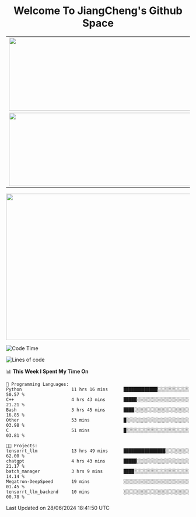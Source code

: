 <h1 align="center">Welcome To JiangCheng's Github Space</h1>

<table align="center" frame="void" rules="none" >
  <tr>
    <td>
      <div align="center"> <img height="200px" width="500px"  src="https://github-readme-stats.vercel.app/api?username=thisjiang&hide_title=true&hide_border=true&layout=compact&show_icons=trueline_height=21&text_color=000&icon_color=000&bg_color=0,ea6161,ffc64d,fffc4d,52fa5a&theme=graywhite" /> </div>
    </td>
    <td>
      <div align="center"> <img height="200px" width="500px" src="https://github-readme-stats.vercel.app/api/top-langs/?username=thisjiang&hide_title=true&hide_border=true&layout=compact&langs_count=6&text_color=000&icon_color=fff&bg_color=0,52fa5a,4dfcff,c64dff&theme=graywhite" /> </div>
    </td>
  </tr>
  <tr>
    <td>
      <div align="center"> <img height="200px" width="500px" src="https://github-readme-streak-stats.herokuapp.com/?user=thisjiang&hide_title=true&hide_border=true&layout=compact&langs_count=6" /> </div>
    </td>
    <td>
      <div align="center"> 
      <a href="https://github.com/" target="_blank"><img style="margin: 10px" src="https://profilinator.rishav.dev/skills-assets/git-scm-icon.svg" alt="Git" height="50" /></a>  
      <a href="https://www.linux.org/" target="_blank"><img style="margin: 10px" src="https://profilinator.rishav.dev/skills-assets/linux-original.svg" alt="Linux" height="50" /></a>  
      <a href="https://www.gnu.org/software/bash/" target="_blank"><img style="margin: 10px" src="https://profilinator.rishav.dev/skills-assets/gnu_bash-icon.svg" alt="Bash" height="50" /></a>  
      </div>
    </td>
  </tr>
</table>

<div align="center"> <img height="400px" width="1000px" src="https://github-readme-activity-graph.cyclic.app/graph?username=thisjiang&theme=react&hide_title=true&hide_border=true&layout=compact&langs_count=6" /> </div></td>

<!--START_SECTION:waka-->
![Code Time](http://img.shields.io/badge/Code%20Time-1%2C439%20hrs%2040%20mins-blue)

![Lines of code](https://img.shields.io/badge/From%20Hello%20World%20I%27ve%20Written-432.3%20thousand%20lines%20of%20code-blue)

📊 **This Week I Spent My Time On** 

```text
💬 Programming Languages: 
Python                   11 hrs 16 mins      █████████████░░░░░░░░░░░░   50.57 % 
C++                      4 hrs 43 mins       █████░░░░░░░░░░░░░░░░░░░░   21.21 % 
Bash                     3 hrs 45 mins       ████░░░░░░░░░░░░░░░░░░░░░   16.85 % 
Other                    53 mins             █░░░░░░░░░░░░░░░░░░░░░░░░   03.98 % 
C                        51 mins             █░░░░░░░░░░░░░░░░░░░░░░░░   03.81 % 

🐱‍💻 Projects: 
tensorrt_llm             13 hrs 49 mins      ████████████████░░░░░░░░░   62.00 % 
chatgpt                  4 hrs 43 mins       █████░░░░░░░░░░░░░░░░░░░░   21.17 % 
batch_manager            3 hrs 9 mins        ████░░░░░░░░░░░░░░░░░░░░░   14.14 % 
Megatron-DeepSpeed       19 mins             ░░░░░░░░░░░░░░░░░░░░░░░░░   01.45 % 
tensorrt_llm_backend     10 mins             ░░░░░░░░░░░░░░░░░░░░░░░░░   00.78 % 
```


 Last Updated on 28/06/2024 18:41:50 UTC
<!--END_SECTION:waka-->
